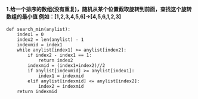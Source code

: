 
#### 1.给一个排序的数组(没有重复)，随机从某个位置截取旋转到前面，查找这个旋转数组的最小值 例如：[1,2,3,4,5,6]->[4,5,6,1,2,3]

```
def search_min(anylist):
    index1 = 0
    index2 = len(anylist) - 1
    indexmid = index1
    while anylist[index1] >= anylist[index2]:
        if index2 - index1 == 1:
            return index2
        indexmid = (index1+index2)//2
        if anylist[indexmid] >= anylist[index1]:
            index1 = indexmid
        elif anylist[indexmid] <= anylist[index2]:
            index2 = indexmid
    return indexmid
```
